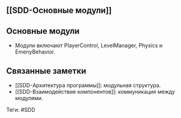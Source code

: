 ## [[SDD-Основные модули]]

## Основные модули

- Модули включают PlayerControl, LevelManager, Physics и EmenyBehavior.

## Связанные заметки

- [[SDD-Архитектура программы]]: модульная структура.
- [[SDD-Взаимодействие компонентов]]: коммуникация между модулями.

Теги: #SDD